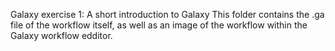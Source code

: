 Galaxy exercise 1: A short introduction to Galaxy
This folder contains the .ga file of the workflow itself, as well as an image of the workflow within the Galaxy workflow edditor.
